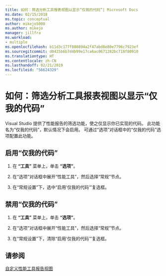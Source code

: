 ```yaml
---
title: 如何：筛选分析工具报表视图以显示“仅我的代码”| Microsoft Docs
ms.date: 02/15/2018
ms.topic: conceptual
author: mikejo5000
ms.author: mikejo
manager: jillfra
ms.workload:
- multiple
ms.openlocfilehash: b11d3c177f880894a2f47abd8e80e7796c7923ef
ms.sourcegitcommit: d0425b6b7d4b99e17ca6ac0671282bc718f80910
ms.translationtype: HT
ms.contentlocale: zh-CN
ms.lasthandoff: 02/21/2019
ms.locfileid: "56624329"
---
```

# <a name="how-to-filter-profiling-tools-report-views-to-display-just-my-code"></a>如何：筛选分析工具报表视图以显示“仅我的代码”

Visual Studio 提供了性能报告的筛选功能，使之仅显示你已实现的代码。 此功能名为“仅我的代码”，默认情况下会启用。 可通过“选项”对话框中的“仅我的代码”选项配置此功能。

## <a name="to-enable-just-my-code"></a>启用“仅我的代码”

1. 在 **“工具”** 菜单上，单击 **“选项”**。

2. 在“选项”对话框中展开“性能工具”，然后选择“常规”节点。

3. 在“常规设置”下，选中“启用‘仅我的代码’”复选框。

## <a name="to-disable-just-my-code"></a>禁用“仅我的代码”

1. 在 **“工具”** 菜单上，单击 **“选项”**。

2. 在“选项”对话框中展开“性能工具”，然后选择“常规”节点。

3. 在“常规设置”下，清除“启用‘仅我的代码’”复选框。

## <a name="see-also"></a>请参阅

[自定义性能工具报告视图](../profiling/customizing-performance-tools-report-views.md)